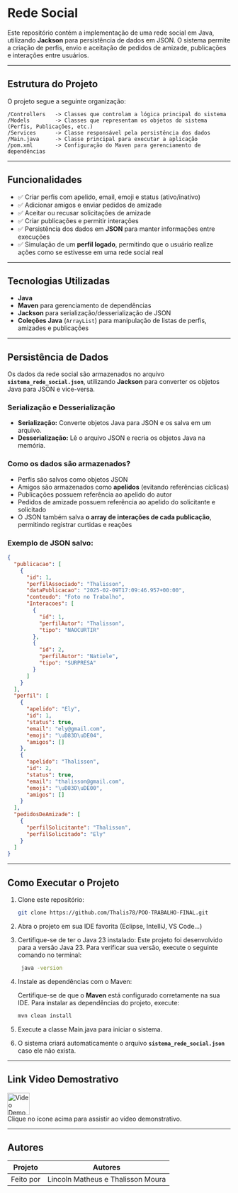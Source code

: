 # Rede Social

Este repositório contém a implementação de uma rede social em Java, utilizando **Jackson** para persistência de dados em JSON. O sistema permite a criação de perfis, envio e aceitação de pedidos de amizade, publicações e interações entre usuários.

---

## Estrutura do Projeto

O projeto segue a seguinte organização:

```
/Controllers   -> Classes que controlam a lógica principal do sistema
/Models        -> Classes que representam os objetos do sistema (Perfis, Publicações, etc.)
/Services      -> Classe responsável pela persistência dos dados
/Main.java     -> Classe principal para executar a aplicação
/pom.xml       -> Configuração do Maven para gerenciamento de dependências
```

---

## Funcionalidades

- ✅ Criar perfis com apelido, email, emoji e status (ativo/inativo)
- ✅ Adicionar amigos e enviar pedidos de amizade
- ✅ Aceitar ou recusar solicitações de amizade
- ✅ Criar publicações e permitir interações
- ✅ Persistência dos dados em **JSON** para manter informações entre execuções
- ✅ Simulação de um **perfil logado**, permitindo que o usuário realize ações como se estivesse em uma rede social real

---

## Tecnologias Utilizadas

- **Java**
- **Maven** para gerenciamento de dependências
- **Jackson** para serialização/desserialização de JSON
- **Coleções Java** (`ArrayList`) para manipulação de listas de perfis, amizades e publicações

---

## Persistência de Dados

Os dados da rede social são armazenados no arquivo **`sistema_rede_social.json`**, utilizando **Jackson** para converter os objetos Java para JSON e vice-versa.

### Serialização e Desserialização

- **Serialização:** Converte objetos Java para JSON e os salva em um arquivo.
- **Desserialização:** Lê o arquivo JSON e recria os objetos Java na memória.

### Como os dados são armazenados?

- Perfis são salvos como objetos JSON
- Amigos são armazenados como **apelidos** (evitando referências cíclicas)
- Publicações possuem referência ao apelido do autor
- Pedidos de amizade possuem referência ao apelido do solicitante e solicitado
- O JSON também salva **o array de interações de cada publicação**, permitindo registrar curtidas e reações

### Exemplo de JSON salvo:

```json
{
  "publicacao": [
    {
      "id": 1,
      "perfilAssociado": "Thalisson",
      "dataPublicacao": "2025-02-09T17:09:46.957+00:00",
      "conteudo": "Foto no Trabalho",
      "Interacoes": [
        {
          "id": 1,
          "perfilAutor": "Thalisson",
          "tipo": "NAOCURTIR"
        },
        {
          "id": 2,
          "perfilAutor": "Natiele",
          "tipo": "SURPRESA"
        }
      ]
    }
  ],
  "perfil": [
    {
      "apelido": "Ely",
      "id": 1,
      "status": true,
      "email": "ely@gmail.com",
      "emoji": "\uD83D\uDE04",
      "amigos": []
    },
    {
      "apelido": "Thalisson",
      "id": 2,
      "status": true,
      "email": "thalisson@gmail.com",
      "emoji": "\uD83D\uDE00",
      "amigos": []
    }
  ],
  "pedidosDeAmizade": [
    {
      "perfilSolicitante": "Thalisson",
      "perfilSolicitado": "Ely"
    }
  ]
}
```

---

## Como Executar o Projeto

1. Clone este repositório:

   ```sh
   git clone https://github.com/Thalis78/POO-TRABALHO-FINAL.git
   ```

2. Abra o projeto em sua IDE favorita (Eclipse, IntelliJ, VS Code...)

3. Certifique-se de ter o Java 23 instalado:
   Este projeto foi desenvolvido para a versão Java 23. Para verificar sua versão, execute o seguinte comando no terminal:

   ```sh
    java -version
   ```

4. Instale as dependências com o Maven:

   Certifique-se de que o **Maven** está configurado corretamente na sua IDE. Para instalar as dependências do projeto, execute:

   ```sh
   mvn clean install


   ```

5. Execute a classe Main.java para iniciar o sistema.

6. O sistema criará automaticamente o arquivo **`sistema_rede_social.json`** caso ele não exista.

---

## Link Video Demostrativo

<a href="https://youtu.be/pexVjD5l8l0">
  <img src="https://img.icons8.com/?size=100&id=108794&format=png&color=000000" alt="Video Demonstrativo" width="50" />
</a><br>
Clique no ícone acima para assistir ao vídeo demonstrativo.

---

## Autores

| **Projeto** | **Autores**                       |
| ----------- | --------------------------------- |
| Feito por   | Lincoln Matheus e Thalisson Moura |
